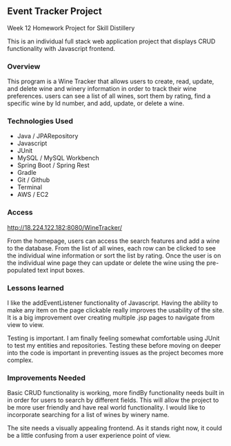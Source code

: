## Event Tracker Project

Week 12 Homework Project for Skill Distillery

This is an individual full stack web application project that displays CRUD
functionality with Javascript frontend.

### Overview

This program is a Wine Tracker that allows users to create, read, update, and
delete wine and winery information in order to track their wine preferences. users
can see a list of all wines, sort them by rating, find a specific wine by Id number, and add, update, or delete a wine.

### Technologies Used

-   Java / JPARepository
-   Javascript
-   JUnit
-   MySQL / MySQL Workbench
-   Spring Boot / Spring Rest
-   Gradle
-   Git / Github
-   Terminal
-   AWS / EC2

### Access

<http://18.224.122.182:8080/WineTracker/>

From the homepage, users can access the search features and add a wine to the
database. From the list of all wines, each row can be clicked to see the individual
wine information or sort the list by rating. Once the user is on the individual wine page they can update or delete the wine using the pre-populated text input
boxes.

<!-- <http://18.224.122.182:8080/WineTracker/api/wines>

| Return Type |           Route          |                   Functionality |
| ----------- | :----------------------: | ------------------------------: |
| List        |       GET api/wines      |          Gets list of all Wines |
| Wine        |    GET api/wines/{id}    | Gets a single wine object by id |
| Wine        |      POST api/wines      |       Creates a new wine object |
| Wine        |    PUT api/wines/{id}    |           Updates a wine object |
| boolean     |   DELETE api/wines/{id}  |           Deletes a wine object |
| List        |       GET api/wines      |       Gets list of all Wineries |
| Winery      |   GET api/wineries/{id}  | Gets a single wine object by id |
| Winery      |     POST api/wineries    |      Creates a new winer object |
| Winery      |   PUT api/wineries/{id}  |           Updates a wine object |
| boolean     | DELETE api/wineries/{id} |         Deletes a winery object | -->

### Lessons learned

I like the addEventListener functionality of Javascript. Having the ability to
make any item on the page clickable really improves the usability of the site. It
is a big improvement over creating multiple .jsp pages to navigate from view to
view.

Testing is important. I am finally feeling somewhat comfortable using JUnit to
test my entities and repositories. Testing these before moving on deeper into
the code is important in preventing issues as the project becomes more complex.

### Improvements Needed

Basic CRUD functionality is working, more findBy functionality needs built in
in order for users to search by different fields. This will allow the project
to be more user friendly and have real world functionality. I would like to
incorporate searching for a list of wines by winery name.

The site needs a visually appealing frontend. As it stands right now, it could
be a little confusing from a user experience point of view.
